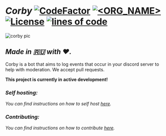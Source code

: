 # *Corby* [![CodeFactor](https://www.codefactor.io/repository/github/corby-dev/corby/badge)](https://www.codefactor.io/repository/github/corby-dev/corby) [![<ORG_NAME>](https://circleci.com/gh/corby-dev/corby.svg?style=svg)](https://circleci.com/gh/corby-dev/corby) [![License](https://img.shields.io/badge/License-BSD%203--Clause-blue.svg)](https://opensource.org/licenses/BSD-3-Clause) [![lines of code](https://img.shields.io/tokei/lines/github/corby-dev/corby)](https://github.com/corby-dev/corby)

![corby pic](https://raw.githubusercontent.com/d1snin/corby/development/src/main/resources/corby-header.png)

## *Made in 🇷🇺 with ❤️.*

Corby is a bot that aims to log events that occur in your discord server to help with moderation. We accept pull requests.

**This project is currently in active development!**

### *Self hosting:*
*You can find instructions on how to self host [here](https://github.com/corby-dev/corby/blob/dev/SELF_HOSTING.md).*

### *Contributing:*
*You can find instructions on how to contribute [here](https://github.com/corby-dev/corby/blob/dev/CONTRIBUTING.md).*
